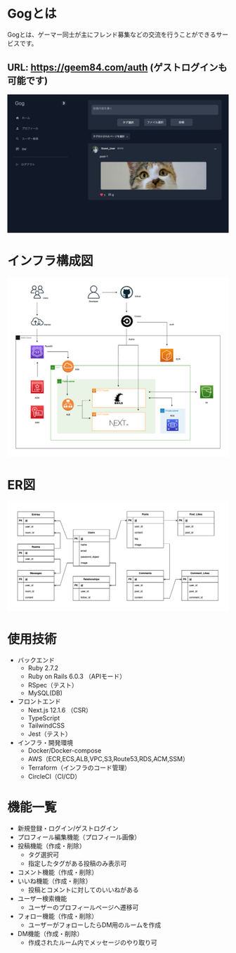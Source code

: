 # Gogとは

Gogとは、ゲーマー同士が主にフレンド募集などの交流を行うことができるサービスです。

## URL: https://geem84.com/auth (ゲストログインも可能です)

![トップページ](geem84.com_top.png)

# インフラ構成図
![インフラ構成図](./infra.drawio.png)

# ER図
![ER図](./er.drawio.png)

# 使用技術
* バックエンド  
  * Ruby 2.7.2
  * Ruby on Rails 6.0.3 （APIモード）
  * RSpec（テスト）
  * MySQL(DB)
* フロントエンド 
  * Next.js 12.1.6 （CSR）
  * TypeScript 
  * TailwindCSS
  * Jest（テスト）
* インフラ・開発環境  
  * Docker/Docker-compose
  * AWS（ECR,ECS,ALB,VPC,S3,Route53,RDS,ACM,SSM）
  * Terraform（インフラのコード管理）
  * CircleCI（CI/CD）

# 機能一覧
* 新規登録・ログイン/ゲストログイン
* プロフィール編集機能（プロフィール画像）
* 投稿機能（作成・削除）
  * タグ選択可
  * 指定したタグがある投稿のみ表示可
* コメント機能（作成・削除）
* いいね機能（作成・削除）
  * 投稿とコメントに対してのいいねがある
* ユーザー検索機能
  * ユーザーのプロフィールページへ遷移可
* フォロー機能（作成・削除）
  * ユーザーがフォローしたらDM用のルームを作成
* DM機能（作成・削除）
  * 作成されたルーム内でメッセージのやり取り可
